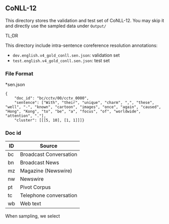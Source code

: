 ## CoNLL-12

This directory stores the validation and test set of CoNLL-12. 
You may skip it and directly use the sampled data under `Output/`

TL;DR

This directory include intra-sentence coreference resolution annotations:

- `dev.english.v4_gold_conll.sen.json`: validation set 
- `test.english.v4_gold_conll.sen.json`: test set


### File Format

*sen.json
```
{
    "doc_id": "bc/cctv/00/cctv_0000", 
    "sentence": ["With", "their", "unique", "charm", ",", "these", "well", "-", "known", "cartoon", "images", "once", "again", "caused", "Hong", "Kong", "to", "be", "a", "focus", "of", "worldwide", "attention", "."], 
    "cluster": [[[5, 10], [1, 1]]]}

```

### Doc id

| ID  | Source                        |
| ------- |-------------------------------|
| bc | Broadcast Conversation |
| bn | Broadcast News         |
| mz | Magazine (Newswire)     |
| nw | Newswire           |
| pt | Pivot Corpus                  |
| tc | Telephone conversation  |
| wb | Web text               |


When sampling, we select 